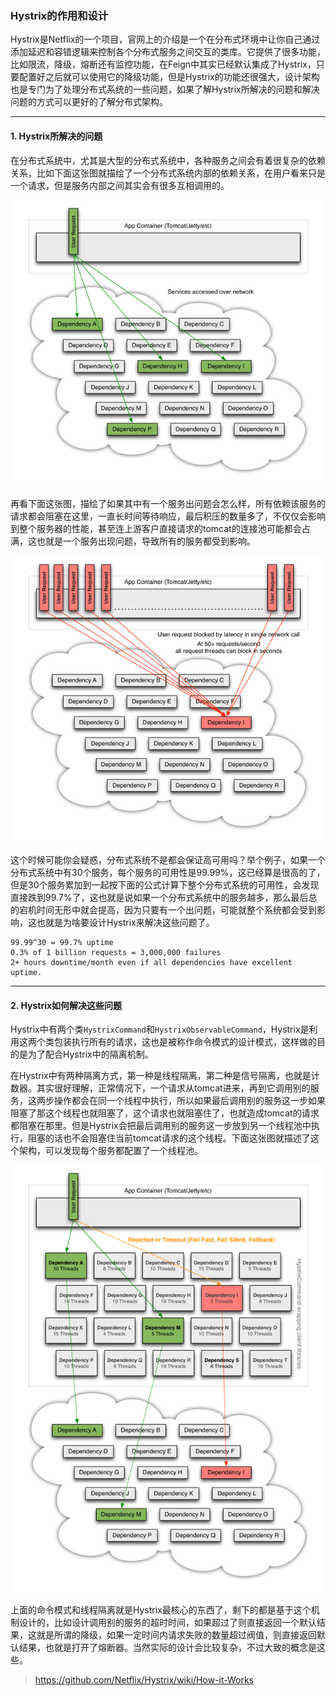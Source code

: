 ### Hystrix的作用和设计

Hystrix是Netflix的一个项目，官网上的介绍是一个在分布式环境中让你自己通过添加延迟和容错逻辑来控制各个分布式服务之间交互的类库。它提供了很多功能，比如限流，降级，熔断还有监控功能，在Feign中其实已经默认集成了Hystrix，只要配置好之后就可以使用它的降级功能，但是Hystrix的功能还很强大，设计架构也是专门为了处理分布式系统的一些问题，如果了解Hystrix所解决的问题和解决问题的方式可以更好的了解分布式架构。


---


#### 1. Hystrix所解决的问题

在分布式系统中，尤其是大型的分布式系统中，各种服务之间会有着很复杂的依赖关系，比如下面这张图就描绘了一个分布式系统内部的依赖关系，在用户看来只是一个请求，但是服务内部之间其实会有很多互相调用的。


![1](https://github.com/nemolpsky/note/raw/master/file/micro/hystrix/images/1.png)


再看下面这张图，描绘了如果其中有一个服务出问题会怎么样，所有依赖该服务的请求都会阻塞在这里，一直长时间等待响应，最后积压的数量多了，不仅仅会影响到整个服务器的性能，甚至连上游客户直接请求的tomcat的连接池可能都会占满，这也就是一个服务出现问题，导致所有的服务都受到影响。


![2](https://github.com/nemolpsky/note/raw/master/file/micro/hystrix/images/2.png)


这个时候可能你会疑惑，分布式系统不是都会保证高可用吗？举个例子，如果一个分布式系统中有30个服务，每个服务的可用性是99.99%，这已经算是很高的了，但是30个服务累加到一起按下面的公式计算下整个分布式系统的可用性，会发现直接跌到99.7%了，这也就是说如果一个分布式系统中的服务越多，那么最后总的宕机时间无形中就会提高，因为只要有一个出问题，可能就整个系统都会受到影响，这也就是为啥要设计Hystrix来解决这些问题了。

```
99.99^30 = 99.7% uptime
0.3% of 1 billion requests = 3,000,000 failures
2+ hours downtime/month even if all dependencies have excellent uptime.
```

---

#### 2. Hystrix如何解决这些问题

Hystrix中有两个类```HystrixCommand```和```HystrixObservableCommand```，Hystrix是利用这两个类包装执行所有的请求，这也是被称作命令模式的设计模式，这样做的目的是为了配合Hystrix中的隔离机制。

在Hystrix中有两种隔离方式，第一种是线程隔离，第二种是信号隔离，也就是计数器。其实很好理解，正常情况下，一个请求从tomcat进来，再到它调用别的服务，这两步操作都会在同一个线程中执行，所以如果最后调用别的服务这一步如果阻塞了那这个线程也就阻塞了，这个请求也就阻塞住了，也就造成tomcat的请求都阻塞在那里。但是Hystrix会把最后调用别的服务这一步放到另一个线程池中执行，阻塞的话也不会阻塞住当前tomcat请求的这个线程。下面这张图就描述了这个架构，可以发现每个服务都配置了一个线程池。


![3](https://github.com/nemolpsky/note/raw/master/file/micro/hystrix/images/3.png)


上面的命令模式和线程隔离就是Hystrix最核心的东西了，剩下的都是基于这个机制设计的，比如设计调用别的服务的超时时间，如果超过了则直接返回一个默认结果，这就是所谓的降级，如果一定时间内请求失败的数量超过阀值，则直接返回默认结果，也就是打开了熔断器。当然实际的设计会比较复杂，不过大致的概念是这些。


> https://github.com/Netflix/Hystrix/wiki/How-it-Works